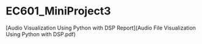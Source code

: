 # EC601_MiniProject3
[Audio Visualization Using Python with DSP Report](Audio File Visualization Using Python with DSP.pdf)
